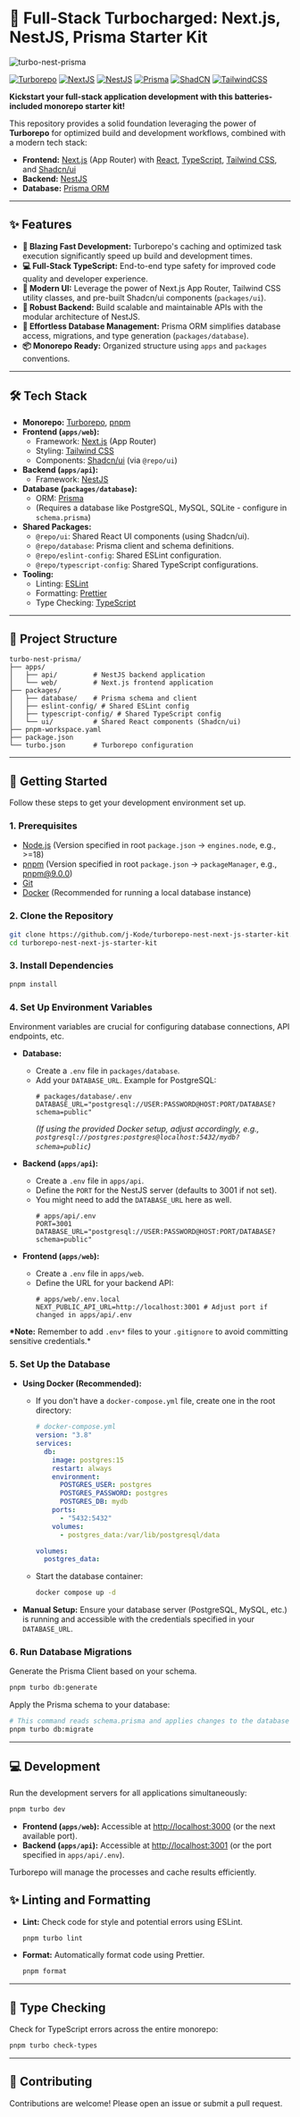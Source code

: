 # 🚀 Full-Stack Turbocharged: Next.js, NestJS, Prisma Starter Kit

![turbo-nest-prisma](https://github.com/user-attachments/assets/a43e9b72-1a9b-4575-b54d-ab96565cff84)

[![Turborepo](https://img.shields.io/badge/Turborepo-EF4444.svg?style=for-the-badge&logo=Turborepo&logoColor=white)](https://turbo.build/)
[![NextJS](https://img.shields.io/badge/Next.js-000000.svg?style=for-the-badge&logo=nextdotjs&logoColor=white)](https://nextjs.org/)
[![NestJS](https://img.shields.io/badge/NestJS-E0234E.svg?style=for-the-badge&logo=NestJS&logoColor=white)](https://nestjs.com/)
[![Prisma](https://img.shields.io/badge/Prisma-2D3748.svg?style=for-the-badge&logo=Prisma&logoColor=white)](https://prisma.io/)
[![ShadCN](https://img.shields.io/badge/shadcn/ui-000000.svg?style=for-the-badge&logo=shadcn/ui&logoColor=white)](https://ui.shadcn.com/)
[![TailwindCSS](https://img.shields.io/badge/Tailwind%20CSS-06B6D4.svg?style=for-the-badge&logo=Tailwind-CSS&logoColor=white)](https://tailwindcss.com/)

**Kickstart your full-stack application development with this batteries-included monorepo starter kit!**

This repository provides a solid foundation leveraging the power of **Turborepo** for optimized build and development workflows, combined with a modern tech stack:

- **Frontend:** [Next.js](https://nextjs.org/) (App Router) with [React](https://react.dev/), [TypeScript](https://www.typescriptlang.org/), [Tailwind CSS](https://tailwindcss.com/), and [Shadcn/ui](https://ui.shadcn.com/)
- **Backend:** [NestJS](https://nestjs.com/)
- **Database:** [Prisma ORM](https://www.prisma.io/)

---

## ✨ Features

- **🚀 Blazing Fast Development:** Turborepo's caching and optimized task execution significantly speed up build and development times.
- **💻 Full-Stack TypeScript:** End-to-end type safety for improved code quality and developer experience.
- **🎨 Modern UI:** Leverage the power of Next.js App Router, Tailwind CSS utility classes, and pre-built Shadcn/ui components (`packages/ui`).
- **🔧 Robust Backend:** Build scalable and maintainable APIs with the modular architecture of NestJS.
- **💾 Effortless Database Management:** Prisma ORM simplifies database access, migrations, and type generation (`packages/database`).
- **📦 Monorepo Ready:** Organized structure using `apps` and `packages` conventions.

---

## 🛠️ Tech Stack

- **Monorepo:** [Turborepo](https://turbo.build/repo), [pnpm](https://pnpm.io/)
- **Frontend (`apps/web`):**
  - Framework: [Next.js](https://nextjs.org/) (App Router)
  - Styling: [Tailwind CSS](https://tailwindcss.com/)
  - Components: [Shadcn/ui](https://ui.shadcn.com/) (via `@repo/ui`)
- **Backend (`apps/api`):**
  - Framework: [NestJS](https://nestjs.com/)
- **Database (`packages/database`):**
  - ORM: [Prisma](https://www.prisma.io/)
  - (Requires a database like PostgreSQL, MySQL, SQLite - configure in `schema.prisma`)
- **Shared Packages:**
  - `@repo/ui`: Shared React UI components (using Shadcn/ui).
  - `@repo/database`: Prisma client and schema definitions.
  - `@repo/eslint-config`: Shared ESLint configuration.
  - `@repo/typescript-config`: Shared TypeScript configurations.
- **Tooling:**
  - Linting: [ESLint](https://eslint.org/)
  - Formatting: [Prettier](https://prettier.io/)
  - Type Checking: [TypeScript](https://www.typescriptlang.org/)

---

## 📂 Project Structure

```
turbo-nest-prisma/
├── apps/
│   ├── api/         # NestJS backend application
│   └── web/         # Next.js frontend application
├── packages/
│   ├── database/    # Prisma schema and client
│   ├── eslint-config/ # Shared ESLint config
│   ├── typescript-config/ # Shared TypeScript config
│   └── ui/          # Shared React components (Shadcn/ui)
├── pnpm-workspace.yaml
├── package.json
└── turbo.json       # Turborepo configuration
```

---

## 🚀 Getting Started

Follow these steps to get your development environment set up.

### 1. Prerequisites

- [Node.js](https://nodejs.org/) (Version specified in root `package.json` -> `engines.node`, e.g., >=18)
- [pnpm](https://pnpm.io/) (Version specified in root `package.json` -> `packageManager`, e.g., pnpm@9.0.0)
- [Git](https://git-scm.com/)
- [Docker](https://www.docker.com/) (Recommended for running a local database instance)

### 2. Clone the Repository

```bash
git clone https://github.com/j-Kode/turborepo-nest-next-js-starter-kit.git
cd turborepo-nest-next-js-starter-kit
```

### 3. Install Dependencies

```bash
pnpm install
```

### 4. Set Up Environment Variables

Environment variables are crucial for configuring database connections, API endpoints, etc.

- **Database:**

  - Create a `.env` file in `packages/database`.
  - Add your `DATABASE_URL`. Example for PostgreSQL:
    ```env
    # packages/database/.env
    DATABASE_URL="postgresql://USER:PASSWORD@HOST:PORT/DATABASE?schema=public"
    ```
    _(If using the provided Docker setup, adjust accordingly, e.g., `postgresql://postgres:postgres@localhost:5432/mydb?schema=public`)_

- **Backend (`apps/api`):**

  - Create a `.env` file in `apps/api`.
  - Define the `PORT` for the NestJS server (defaults to 3001 if not set).
  - You might need to add the `DATABASE_URL` here as well.
    ```env
    # apps/api/.env
    PORT=3001
    DATABASE_URL="postgresql://USER:PASSWORD@HOST:PORT/DATABASE?schema=public"
    ```

- **Frontend (`apps/web`):**

  - Create a `.env` file in `apps/web`.
  - Define the URL for your backend API:
    ```env
    # apps/web/.env.local
    NEXT_PUBLIC_API_URL=http://localhost:3001 # Adjust port if changed in apps/api/.env
    ```

**\*Note:** Remember to add `.env*` files to your `.gitignore` to avoid committing sensitive credentials.\*

### 5. Set Up the Database

- **Using Docker (Recommended):**

  - If you don't have a `docker-compose.yml` file, create one in the root directory:

    ```yaml
    # docker-compose.yml
    version: "3.8"
    services:
      db:
        image: postgres:15
        restart: always
        environment:
          POSTGRES_USER: postgres
          POSTGRES_PASSWORD: postgres
          POSTGRES_DB: mydb
        ports:
          - "5432:5432"
        volumes:
          - postgres_data:/var/lib/postgresql/data

    volumes:
      postgres_data:
    ```

  - Start the database container:
    ```bash
    docker compose up -d
    ```

- **Manual Setup:** Ensure your database server (PostgreSQL, MySQL, etc.) is running and accessible with the credentials specified in your `DATABASE_URL`.

### 6. Run Database Migrations

Generate the Prisma Client based on your schema.

```bash
pnpm turbo db:generate
```

Apply the Prisma schema to your database:

```bash
# This command reads schema.prisma and applies changes to the database
pnpm turbo db:migrate
```

---

## 💻 Development

Run the development servers for all applications simultaneously:

```bash
pnpm turbo dev
```

- **Frontend (`apps/web`):** Accessible at [http://localhost:3000](http://localhost:3000) (or the next available port).
- **Backend (`apps/api`):** Accessible at [http://localhost:3001](http://localhost:3001) (or the port specified in `apps/api/.env`).

Turborepo will manage the processes and cache results efficiently.

## ✨ Linting and Formatting

- **Lint:** Check code for style and potential errors using ESLint.
  ```bash
  pnpm turbo lint
  ```
- **Format:** Automatically format code using Prettier.
  ```bash
  pnpm format
  ```

---

## 🧪 Type Checking

Check for TypeScript errors across the entire monorepo:

```bash
pnpm turbo check-types
```

---

## 🤝 Contributing

Contributions are welcome! Please open an issue or submit a pull request.
